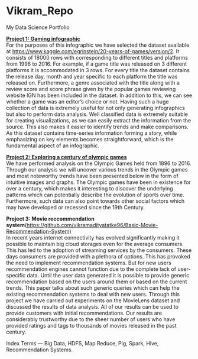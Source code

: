 # Vikram_Repo
My Data Science Portfolio

[**Project 1: Gaming infographic**](https://github.com/vikramadityatatke96/Gaming-Infographic) <br>
For the purposes of this infographic we have selected the dataset available at https://www.kaggle.com/egrinstein/20-years-of-games/version/2. It consists of 18000 rows with corresponding to different titles and platforms from 1996 to 2016. For example, if a game title was released on 3 different platforms it is accommodated in 3 rows. For every title the dataset contains the release day, month and year specific to each platform the title was released on. Furthermore, a genre associated with the title along with a review score and score phrase given by the popular games reviewing website IGN has been included in the dataset. In addition to this, we can see whether a game was an editor’s choice or not. Having such a huge collection of data is extremely useful for not only generating infographics but also to perform data analysis. Well classified data is extremely suitable for creating visualizations, as we can easily extract the information from the source. This also makes it easier to identify trends and make comparisons. As this dataset contains time-series information forming a story, while emphasizing on key elements becomes straightforward, which is the fundamental aspect of an infographic.

[**Project 2: Exploring a century of olympic games**](https://github.com/vikramadityatatke96/Data-Visualisation---Exploring-a-Century-of-Olympic-Games) <br>
We have performed analysis on the Olympic Games held from 1896 to 2016. Through our analysis we will uncover various trends in the Olympic games and most noteworthy trends have been presented below in the form of intuitive images and graphs. The Olympic games have been in existence for over a century, which makes it interesting to discover the underlying patterns which can potentially describe the evolution of sports over time. Furthermore, such data can also point towards other social factors which may have developed or recessed since the 19th Century.

**Project 3: Movie reccommendation system**(https://github.com/vikramadityatatke96/Basic-Movie-Recommendation-System)<br>
In recent years internet connectivity has evolved significantly making it possible to maintain big cloud storages even for the average consumers. This has led to the adoption of streaming services by the consumers. These days consumers are provided with a plethora of options. This has provoked the need to implement recommendation systems. But for new users recommendation engines cannot function due to the complete lack of user-specific data. Until the user data generated it is possible to provide generic recommendation based on the users around them or based on the current trends. This paper talks about such generic queries which can help the existing recommendation systems to deal with new users. Through this project we have carried out experiments on the MovieLens dataset and discussed the results of data analysis. All of our results can be used to provide customers with initial recommendations. Our results are considerably trustworthy due to the sheer number of users who have provided ratings and tags to thousands of movies released in the past century.

Index Terms — Big Data, HDFS, Map Reduce, Pig, Spark, Hive, Recommendation Systems.
